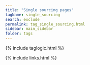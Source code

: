 ```yaml
---
title: "Single sourcing pages"
tagName: single_sourcing
search: exclude
permalink: tag_single_sourcing.html
sidebar: main_sidebar
folder: tags
---
```

{% include taglogic.html %}

{% include links.html %}
